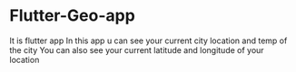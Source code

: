 # Flutter-Geo-app
It is flutter app
In this app u can see your current city location and temp of the city
You can also see your current latitude and longitude of your location

